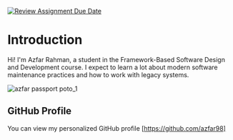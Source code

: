 [![Review Assignment Due Date](https://classroom.github.com/assets/deadline-readme-button-22041afd0340ce965d47ae6ef1cefeee28c7c493a6346c4f15d667ab976d596c.svg)](https://classroom.github.com/a/0MOLbOcH)
# Introduction
Hi! I'm Azfar Rahman, a student in the Framework-Based Software Design and Development course. 
I expect to learn a lot about modern software maintenance practices and how to work with legacy systems.

![azfar passport poto_1](https://github.com/user-attachments/assets/80fbcb9d-ebf5-4529-9778-48986fe097a4)
  <!-- Link to the uploaded image -->

## GitHub Profile

You can view my personalized GitHub profile [https://github.com/azfar98]

